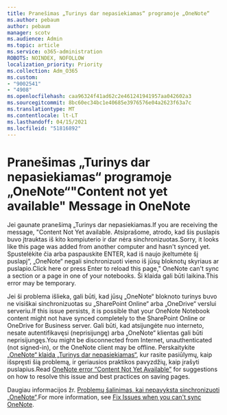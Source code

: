 ```yaml
---
title: Pranešimas „Turinys dar nepasiekiamas“ programoje „OneNote“
ms.author: pebaum
author: pebaum
manager: scotv
ms.audience: Admin
ms.topic: article
ms.service: o365-administration
ROBOTS: NOINDEX, NOFOLLOW
localization_priority: Priority
ms.collection: Adm_O365
ms.custom:
- "9002541"
- "4908"
ms.openlocfilehash: caa96324f41ad62c2e461241941957aa042602a3
ms.sourcegitcommit: 8bc60ec34bc1e40685e3976576e04a2623f63a7c
ms.translationtype: MT
ms.contentlocale: lt-LT
ms.lasthandoff: 04/15/2021
ms.locfileid: "51816892"
---
```

# <a name="content-not-yet-available-message-in-onenote"></a><span data-ttu-id="afe7c-102">Pranešimas „Turinys dar nepasiekiamas“ programoje „OneNote“</span><span class="sxs-lookup"><span data-stu-id="afe7c-102">"Content not yet available" Message in OneNote</span></span>

<span data-ttu-id="afe7c-103">Jei gaunate pranešimą „Turinys dar nepasiekiamas.</span><span class="sxs-lookup"><span data-stu-id="afe7c-103">If you are receiving the message, "Content Not Yet available.</span></span> <span data-ttu-id="afe7c-104">Atsiprašome, atrodo, kad šis puslapis buvo įtrauktas iš kito kompiuterio ir dar nėra sinchronizuotas.</span><span class="sxs-lookup"><span data-stu-id="afe7c-104">Sorry, it looks like this page was added from another computer and hasn't synced yet.</span></span> <span data-ttu-id="afe7c-105">Spustelėkite čia arba paspauskite ENTER, kad iš naujo įkeltumėte šį puslapį“, „OneNote“ negali sinchronizuoti vieno iš jūsų bloknotų skyriaus ar puslapio.</span><span class="sxs-lookup"><span data-stu-id="afe7c-105">Click here or press Enter to reload this page," OneNote can't sync a section or a page in one of your notebooks.</span></span> <span data-ttu-id="afe7c-106">Ši klaida gali būti laikina.</span><span class="sxs-lookup"><span data-stu-id="afe7c-106">This error may be temporary.</span></span>

<span data-ttu-id="afe7c-107">Jei ši problema išlieka, gali būti, kad jūsų „OneNote“ bloknoto turinys buvo ne visiškai sinchronizuotas su „SharePoint Online“ arba „OneDrive“ verslui serveriu.</span><span class="sxs-lookup"><span data-stu-id="afe7c-107">If this issue persists, it is possible that your OneNote Notebook content might not have synced completely to the SharePoint Online or OneDrive for Business server.</span></span> <span data-ttu-id="afe7c-108">Gali būti, kad atsijungėte nuo interneto, nesate autentifikavęsi (neprisijungę) arba „OneNote“ klientas gali būti neprisijungęs.</span><span class="sxs-lookup"><span data-stu-id="afe7c-108">You might be disconnected from Internet, unauthenticated (not signed-in), or the OneNote client may be offline.</span></span> <span data-ttu-id="afe7c-109">Perskaitykite [„OneNote“ klaida „Turinys dar nepasiekiamas“](https://docs.microsoft.com/office/troubleshoot/onenote/onenote-error-content-not-yet-available), kur rasite pasiūlymų, kaip išspręsti šią problemą, ir geriausios praktikos pavyzdžių, kaip įrašyti puslapius.</span><span class="sxs-lookup"><span data-stu-id="afe7c-109">Read [OneNote error “Content Not Yet Available”](https://docs.microsoft.com/office/troubleshoot/onenote/onenote-error-content-not-yet-available) for suggestions on how to resolve this issue and best practices on saving pages.</span></span>

<span data-ttu-id="afe7c-110">Daugiau informacijos žr. [Problemų šalinimas, kai nepavyksta sinchronizuoti „OneNote“](https://support.office.com/article/Fix-issues-when-you-can-t-sync-OneNote-299495ef-66d1-448f-90c1-b785a6968d45).</span><span class="sxs-lookup"><span data-stu-id="afe7c-110">For more information, see [Fix Issues when you can't sync OneNote](https://support.office.com/article/Fix-issues-when-you-can-t-sync-OneNote-299495ef-66d1-448f-90c1-b785a6968d45).</span></span>
